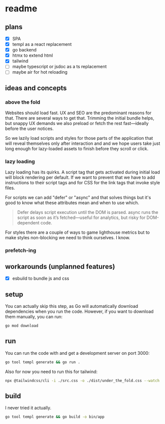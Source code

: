 # readme

## plans

- [x] SPA
- [x] templ as a react replacement
- [x] go backend
- [x] htmx to extend html
- [x] tailwind
- [ ] maybe typescript or jsdoc as a ts replacement
- [ ] maybe air for hot reloading

## ideas and concepts

### above the fold

Websites should load fast. UX and SEO are the predominant reasons for that. There are several ways to get that. Trimming the initial bundle helps, but snappy UX demands we also preload or fetch the rest fast—ideally before the user notices.

So we lazily load scripts and styles for those parts of the application that will reveal themselves only after interaction and and we hope users take just long enough for lazy-loaded assets to finish before they scroll or click.

### lazy loading

Lazy loading has its quirks. A script tag that gets activated during initial load will block rendering per default. If we want to prevent that we have to add instructions to their script tags and for CSS for the link tags that invoke style files.

For scripts we can add "defer" or "async" and that solves things but it's good to know what these attributes mean and when to use which.

> Defer delays script execution until the DOM is parsed. async runs the script as soon as it’s fetched—useful for analytics, but risky for DOM-dependent code.

For styles there are a couple of ways to game lighthouse metrics but to make styles non-blocking we need to think ourselves. I know.

### prefetch-ing


## workarounds (unplanned features)

- [x] esbuild to bundle js and css

## setup

You can actually skip this step, as Go will automatically download dependencies when you run the code.
However, if you want to download them manually, you can run:

```bash
go mod download
```

## run

You can run the code with and get a development server on port 3000:

```bash
go tool templ generate && go run .
```

Also for now you need to run this for tailwind:

```bash
npx @tailwindcss/cli -i ./src.css -o ./dist/under_the_fold.css --watch
```

## build

I never tried it actually.

```bash
go tool templ generate && go build -o bin/app
```
